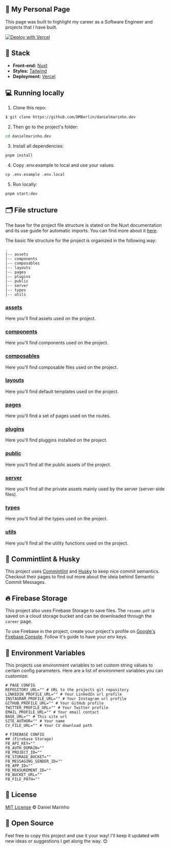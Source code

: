 ## 🚀 My Personal Page

This page was built to highlight my career as a Software Engineer and projects that I have built.

[![Deploy with Vercel](https://vercel.com/button)](https://vercel.com/new/clone?repository-url=https%3A%2F%2Fgithub.com%2FDMBerlin%2Fdanielmarinho.dev)

## 🧩 Stack

- **Front-end:** [Nuxt](https://nuxt.com/)
- **Styles:** [Tailwind](https://tailwindcss.nuxtjs.org)
- **Deployment:** [Vercel](https://vercel.com/)

## 💻 Running locally

1. Clone this repo:

```sh
$ git clone https://github.com/DMBerlin/danielmarinho.dev
```

2. Then go to the project's folder:

```sh
cd danielmarinho.dev
```

3. Install all dependencies:

```sh
pnpm install
```

4. Copy .env.example to local and use your values:

```sh
cp .env.example .env.local
```

5. Run locally:

```sh
pnpm start:dev
```

## 🗂️ File structure

The base for the project file structure is stated on the Nuxt documentation and its use guide for automatic imports. You can find more about it [here](https://nuxt.com/docs/getting-started/introduction).

The basic file structure for the project is organized in the following way:

```
.
|-- assets
|-- components
|-- composables
|-- layouts
|-- pages
|-- plugins
|-- public
|-- server
|-- types
|-- utils
```

### [assets](https://github.com/DMBerlin/danielmarinho.dev/assets)

Here you'll find assets used on the project.

### [components](https://github.com/DMBerlin/danielmarinho.dev/components)

Here you'll find components used on the project.

### [composables](https://github.com/DMBerlin/danielmarinho.dev/composables)

Here you'll find composable files used on the project.

### [layouts](https://github.com/zenorocha/zenorocha.com/tree/master/layouts)

Here you'll find default templates used on the project.

### [pages](https://github.com/DMBerlin/danielmarinho.dev/pages)

Here you'll find a set of pages used on the routes.

### [plugins](https://github.com/DMBerlin/danielmarinho.dev/plugins)

Here you'll find pluggins installed on the project.

### [public](https://github.com/DMBerlin/danielmarinho.dev/public)

Here you'll find all the public assets of the project.

### [server](https://github.com/DMBerlin/danielmarinho.dev/server)

Here you'll find all the private assets mainly used by the server (server-side files).

### [types](https://github.com/DMBerlin/danielmarinho.dev/types)

Here you'll find all the types used on the project.

### [utils](https://github.com/DMBerlin/danielmarinho.dev/utils)

Here you'll find all the utility functions used on the project.

## 🎨 Commintlint & Husky

This project uses [Commintlint](https://commitlint.js.org/#/) and [Husky](https://typicode.github.io/husky/) to keep nice commit semantics. Checkout their pages to find out more about the ideia behind Semantic Commit Messages.

## 🔥 Firebase Storage

This project also uses Firebase Storage to save files. The `resume.pdf` is saved on a cloud storage bucket and can be downloaded through the `career` page.

To use Firebase in the project, create your project's profile on [Google's Firebase Console](https://firebase.google.com). Follow it's guide to have your env keys.

## 📝 Environment Variables

This projects use environment variables to set custom string values to certain config parameters. Here are a list of environment variables you can customize:

```dotenv
# PAGE CONFIG
REPOSITORY_URL="" # URL to the projects git repository
LINKEDIN_PROFILE_URL="" # Your LinkedIn url profile
INSTAGRAM_PROFILE_URL="" # Your Instagram url profile
GITHUB_PROFILE_URL="" # Your GitHub profile
TWITTER_PROFILE_URL="" # Your Twitter profile
EMAIL_PROFILE_URL="" # Your email contact
BASE_URL="" # This site url
SITE_AUTHOR="" # Your name
CV_FILE_URL="" # Your CV download path

# FIREBASE CONFIG
## (Firebase Storage)
FB_API_KEY=""
FB_AUTH_DOMAIN=""
FB_PROJECT_ID=""
FB_STORAGE_BUCKET=""
FB_MESSAGING_SENDER_ID=""
FB_APP_ID=""
FB_MEASUREMENT_ID=""
FB_BUCKET_URL=""
FB_FILE_PATH=""
```

## 📖 License

[MIT License](http://zenorocha.mit-license.org/) © Daniel Marinho

## 🤝 Open Source

Feel free to copy this project and use it your way! I'll keep it updated with new ideas or suggestions I get along the way. 😊
